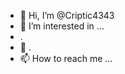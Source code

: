 - 👋 Hi, I’m @Criptic4343
- 👀 I’m interested in ...
- .
- 💞️ .
- 📫 How to reach me ...

<!---
Criptic4343/Criptic4343 is a ✨ special ✨ repository because its `README.md` (this file) appears on your GitHub profile.
You can click the Preview link to take a look at your changes.
--->
